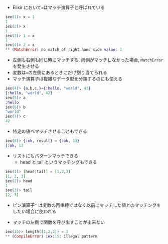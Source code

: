 - Elixir において``=``はマッチ演算子と呼ばれている
``` elixir
iex(1)> x = 1
1
iex(2)> x
1
iex(3)> 1 = x
1
iex(4)> 2 = x
** (MatchError) no match of right hand side value: 1
```
- 左側も右側も同じ時にマッチする. 両側がマッチしなかった場合, ``MatchError`` を発生させる
- 変数は``=``の左側にあるときにだけ割り当てられる
- マッチ演算子は複雑なデータ型を分類するのにも使える

``` elixir
iex(4)> {a,b,c,}={:hello, "world", 42}
{:hello, "world", 42}
iex(5)> a
:hello
iex(6)> b
"world"
iex(7)> c
42
```

- 特定の値へマッチさせることもできる
``` elixir
iex(8)> {:ok, result} = {:ok, 13}
{:ok, 13
```
- リストにもパターンマッチできる
    - head と tail というマッチングもできる

``` elixir
iex(1)> [head|tail] = [1,2,3]
[1, 2, 3]
iex(2)> head
1
iex(3)> tail
[2, 3]
```

- ピン演算子``^`` は変数の再束縛ではなく以前にマッチした値とのマッチングをしたい場合に使われる

- マッチの左側で関数を呼び出すことが出来ない

```elixir
iex(15)> length([1,2,3]) = 3
** (CompileError) iex:15: illegal pattern
```
